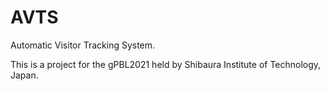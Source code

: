# AVTS

Automatic Visitor Tracking System.

This is a project for the gPBL2021 held by Shibaura Institute of Technology, Japan.
